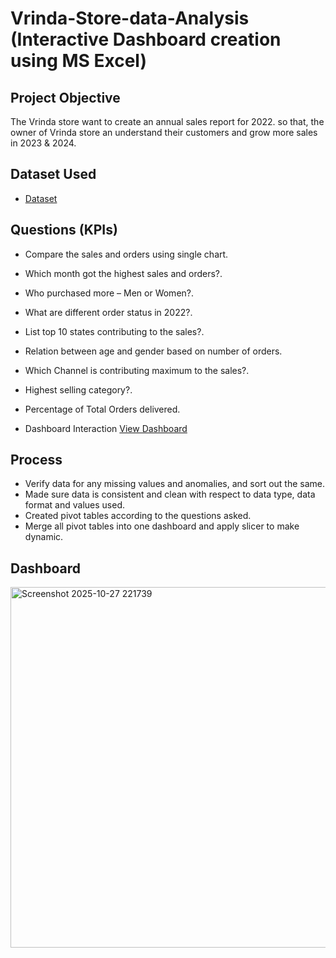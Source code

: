 # Vrinda-Store-data-Analysis (Interactive Dashboard creation using MS Excel)
## Project Objective
The Vrinda store want to create an annual sales report for 2022. so that, the owner of Vrinda store an understand their customers and grow more sales in 2023 & 2024.

## Dataset Used
- <a href="https://github.com/M94-ctrl/Data-Analysis-Dashboard/blob/main/Vrinda%20Store%20Data%20Analysis.xlsx">Dataset</a>

## Questions (KPIs)
- Compare the sales and orders using single chart.
- Which month got the highest sales and orders?.
- Who purchased more – Men or Women?.
- What are different order status in 2022?.
- List top 10 states contributing to the sales?.
- Relation between age and gender based on number of orders.
- Which Channel is contributing maximum to the sales?.
- Highest selling category?.
- Percentage of Total Orders delivered.

- Dashboard Interaction <a href="https://github.com/M94-ctrl/Data-Analysis-Dashboard/blob/main/Screenshot%202025-10-27%20221739.png">View   Dashboard</a>

## Process
- Verify data for any missing values and anomalies, and sort out the same.
- Made sure data is consistent and clean with respect to data type, data format and values used.
- Created pivot tables according to the questions asked.
- Merge all pivot tables into one dashboard and apply slicer to make dynamic.

## Dashboard
<img width="1792" height="577" alt="Screenshot 2025-10-27 221739" src="https://github.com/user-attachments/assets/f5b0234e-31ce-478a-866d-10463ca1b79a" />


